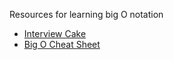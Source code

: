Resources for learning big O notation

- [Interview Cake](https://www.interviewcake.com/article/python/big-o-notation-time-and-space-complexity?)
- [Big O Cheat Sheet](http://bigocheatsheet.com/)
